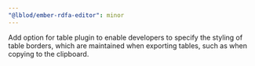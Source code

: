 ```yaml
---
"@lblod/ember-rdfa-editor": minor
---
```


Add option for table plugin to enable developers to specify the styling of table borders, which are maintained when exporting tables, such as when copying to the clipboard.
